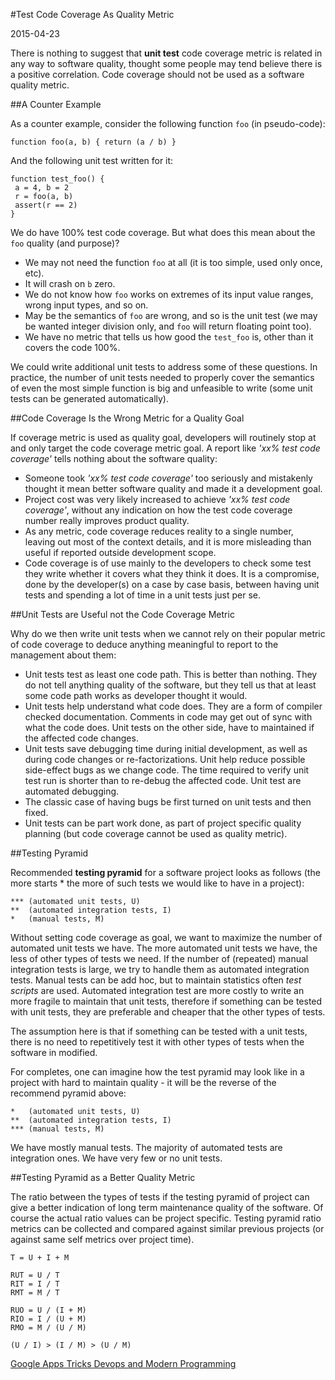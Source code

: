 #Test Code Coverage As Quality Metric

2015-04-23

<!--- tags: architecture deployment -->

There is nothing to suggest that **unit test** code coverage metric is related in any way to software quality, thought some people may tend believe there is a positive correlation. Code coverage should not be used as a software quality metric.

##A Counter Example

As a counter example, consider the following function `foo` (in pseudo-code):

```
function foo(a, b) { return (a / b) }
```

And the following unit test written for it:

```
function test_foo() { 
 a = 4, b = 2
 r = foo(a, b)
 assert(r == 2)
}
```

We do have 100% test code coverage. But what does this mean about the `foo` quality (and purpose)?

* We may not need the function `foo` at all (it is too simple, used only once, etc).
* It will crash on `b` zero.
* We do not know how `foo` works on extremes of its input value ranges, wrong input types, and so on.
* May be the semantics of `foo` are wrong, and so is the unit test (we may be wanted integer division only, and `foo` will return floating point too).
* We have no metric that tells us how good the `test_foo` is, other than it covers the code 100%.

We could write additional unit tests to address some of these questions. In practice, the number of unit tests needed to properly cover the semantics of even the most simple function is big and unfeasible to write (some unit tests can be generated automatically).

##Code Coverage Is the Wrong Metric for a Quality Goal

If coverage metric is used as quality goal, developers will routinely stop at and only target the code coverage metric goal. A report like *'xx% test code coverage'* tells nothing about the software quality:

* Someone took *'xx% test code coverage'* too seriously and mistakenly thought it mean better software quality and made it a development goal.
* Project cost was very likely increased to achieve *'xx% test code coverage'*, without any indication on how the test code coverage number really improves product quality.
* As any metric, code coverage reduces reality to a single number, leaving out most of the context details, and it is more misleading than useful if reported outside development scope.
* Code coverage is of use mainly to the developers to check some test they write whether it covers what they think it does. It is a compromise, done by the developer(s) on a case by case basis, between having unit tests and spending a lot of time in a unit tests just per se.

##Unit Tests are Useful not the Code Coverage Metric

Why do we then write unit tests when we cannot rely on their popular metric of code coverage to deduce anything meaningful to report to the management about them:

* Unit tests test as least one code path. This is better than nothing. They do not tell anything quality of the software, but they tell us that at least some code path works as developer thought it would.
* Unit tests help understand what code does. They are a form of compiler checked documentation. Comments in code may get out of sync with what the code does. Unit tests on the other side, have to maintained if the affected code changes.
* Unit tests save debugging time during initial development, as well as during code changes or re-factorizations. Unit help reduce possible side-effect bugs as we change code. The time required to verify unit test run is shorter than to re-debug  the affected code. Unit test are automated debugging.
* The classic case of having bugs be first turned on unit tests and then fixed.
* Unit tests can be part work done, as part of project specific quality planning (but code coverage cannot be used as quality metric).

##Testing Pyramid

Recommended **testing pyramid** for a software project looks as follows (the more starts \* the more of such tests we would like to have in a project):

```
*** (automated unit tests, U)
**  (automated integration tests, I)
*   (manual tests, M)
```

Without setting code coverage as goal, we want to maximize the number of automated unit tests we have. The more automated unit tests we have, the less of other types of tests we need. If the number of (repeated) manual integration tests is large, we try to handle them as automated integration tests. Manual tests can be add hoc, but to maintain statistics often *test scripts* are used. Automated integration test are more costly to write an more fragile to maintain that unit tests, therefore if something can be tested with unit tests, they are preferable and cheaper that the other types of tests.

The assumption here is that if something can be tested with a unit tests, there is no need to repetitively test it with other types of tests when the software in modified.

For completes, one can imagine how the test pyramid may look like in a project with hard to maintain quality - it will be the reverse of the recommend pyramid above:

```
*   (automated unit tests, U)
**  (automated integration tests, I)
*** (manual tests, M)
```

We have mostly manual tests. The majority of automated tests are integration ones. We have very few or no unit tests. 

##Testing Pyramid as a Better Quality Metric

The ratio between the types of tests if the testing pyramid of project can give a better indication of long term maintenance quality of the software. Of course the actual ratio values can be project specific. Testing pyramid ratio metrics can be collected and compared against similar previous projects (or against same self metrics over project time).

```
T = U + I + M

RUT = U / T
RIT = I / T
RMT = M / T

RUO = U / (I + M)
RIO = I / (U + M)
RMO = M / (U / M)

(U / I) > (I / M) > (U / M)
```


<ins class='nfooter'><a id='fprev' href='#blog/2015/2015-04-29-Google-Apps-Tricks.md'>Google Apps Tricks</a> <a id='fnext' href='#blog/2015/2015-04-21-Devops-and-Modern-Programming.md'>Devops and Modern Programming</a></ins>
